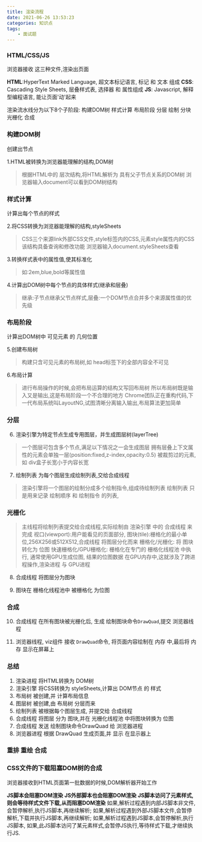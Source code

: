 ```yaml
---
title: 渲染流程
date: 2021-06-26 13:53:23
categories: 知识点
tags: 
    - 面试题
---
```


### HTML/CSS/JS
浏览器接收 这三种文件,渲染出页面

__HTML__:HyperText Marked Language, 超文本标记语言, 标记 和 文本 组成
__CSS__: Cascading Style Sheets,    层叠样式表,    选择器 和 属性组成
__JS__:  Javascript, 解释型编程语言, 能让页面'动'起来

渲染流水线分为以下8个子阶段:
构建DOM树 样式计算 布局阶段 分层 绘制 分块 光栅化 合成

### 构建DOM树
创建出节点

1.HTML被转换为浏览器能理解的结构,DOM树
> 根据HTML中的 层次结构,将HTML解析为 具有父子节点关系的DOM树
> 浏览器输入document可以看到DOM树结构

### 样式计算
计算出每个节点的样式

2.将CSS转换为浏览器能理解的结构,styleSheets
> CSS三个来源link外部CSS文件,style标签内的CSS,元素style属性内的CSS
> 该结构具备查询和修改功能
> 浏览器输入document.styleSheets查看

3.转换样式表中的属性值,使其标准化
> 如:2em,blue,bold等属性值

4.计算出DOM树中每个节点的具体样式(继承和层叠)
> 继承:子节点继承父节点样式,层叠:一个DOM节点合并多个来源属性值的优先级

### 布局阶段
计算出DOM树中 可见元素 的 几何位置

5.创建布局树
> 构建只含可见元素的布局树,如 head标签下的全部内容全不可见

6.布局计算
> 进行布局操作的时候,会把布局运算的结构又写回布局树
> 所以布局树既是输入又是输出,这是布局阶段一个不合理的地方
> Chrome团队正在重构代码,下一代布局系统叫LayoutNG,试图清晰分离输入输出,布局算法更加简单

### 分层

6. 渲染引擎为特定节点生成专用图层，并生成图层树(layerTree)
> 一个图层可包含多个节点,满足以下情况之一会生成图层
> 拥有层叠上下文属性的元素会单独一层(position:fixed,z-index,opacity:0.5)
> 被裁剪过的元素,如 div盒子长宽小于内容长宽

7. 绘制列表 为每个图层生成绘制列表,交给合成线程
> 渲染引擎将一个图层的绘制分成多个绘制指令,组成待绘制列表
> 绘制列表 只是用来记录 绘制顺序 和 绘制指令 的列表,

### 光栅化

> 主线程将绘制列表提交给合成线程,实际绘制由 渲染引擎 中的 合成线程 来完成
> 视口(viewport):用户能看见的页面部分,
> 图块(tile):栅格化的最小单位,256X256或512X512,合成线程 将图层分化而来
> 栅格化/光栅化: 将 图块 转化为 位图
> 快速栅格化/GPU栅格化: 栅格化在专门的 栅格化线程池 中执行, 通常使用GPU生成位图,
> 结果的位图数据 在GPU内存中,这就涉及了跨进程操作,渲染进程 与 GPU进程

8. 合成线程 将图层分为图块

9. 图块在 栅格化线程池中 被栅格化 为位图

### 合成

10. 合成线程 在所有图块被光栅化后, 生成 绘制图块命令`DrawQuad`,提交 浏览器线程

11. 浏览器线程, viz组件 接收 `DrawQuad`命令, 将页面内容绘制在 内存 中,最后将 内存 显示在屏幕上

### 总结

1. 渲染进程 将HTML转换为 DOM树
2. 渲染引擎 将CSS转换为 styleSheets,计算出 DOM节点 的 样式
3. 布局树 被创建,并 计算布局信息
4. 图层树 被创建,由 布局树 分层而来
5. 绘制列表 被根据每个图层生成, 并提交给 合成线程
6. 合成线程 将图层 分为 图块,并在 光栅化线程池 中将图块转换为 位图
7. 合成线程 发送 绘制图块命令DrawQuad 给 浏览器进程
8. 浏览器进程 根据 DrawQuad 生成页面,并 显示 在显示器上

### 重排 重绘 合成


### CSS文件的下载阻塞DOM树的合成

浏览器接收到HTML页面第一批数据的时候,DOM解析器开始工作

__JS脚本会阻塞DOM渲染__
__JS外部脚本也会阻塞DOM渲染__
__JS脚本访问了元素样式,则会等待样式文件下载,从而阻塞DOM渲染__
如果,解析过程遇到内部JS脚本非文件,会暂停解析,执行JS脚本,再继续解析;
如果,解析过程遇到外部JS脚本文件,会暂停解析,下载并执行JS脚本,再继续解析;
如果,解析过程遇到JS脚本,会暂停解析,执行JS脚本,
如果,此JS脚本访问了某元素样式,会暂停JS执行,等待样式下载,才继续执行JS.
